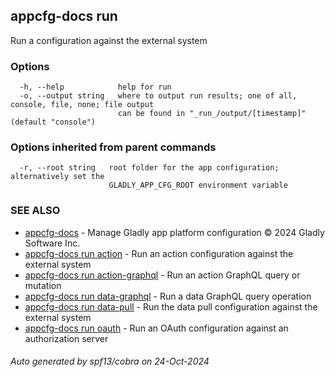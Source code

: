 ## appcfg-docs run

Run a configuration against the external system

### Options

```
  -h, --help            help for run
  -o, --output string   where to output run results; one of all, console, file, none; file output
                        can be found in "_run_/output/[timestamp]" (default "console")
```

### Options inherited from parent commands

```
  -r, --root string   root folder for the app configuration; alternatively set the
                      GLADLY_APP_CFG_ROOT environment variable
```

### SEE ALSO

* [appcfg-docs](appcfg-docs.md)	 - Manage Gladly app platform configuration © 2024 Gladly Software Inc.
* [appcfg-docs run action](appcfg-docs_run_action.md)	 - Run an action configuration against the external system
* [appcfg-docs run action-graphql](appcfg-docs_run_action-graphql.md)	 - Run an action GraphQL query or mutation
* [appcfg-docs run data-graphql](appcfg-docs_run_data-graphql.md)	 - Run a data GraphQL query operation
* [appcfg-docs run data-pull](appcfg-docs_run_data-pull.md)	 - Run the data pull configuration against the external system
* [appcfg-docs run oauth](appcfg-docs_run_oauth.md)	 - Run an OAuth configuration against an authorization server

###### Auto generated by spf13/cobra on 24-Oct-2024
